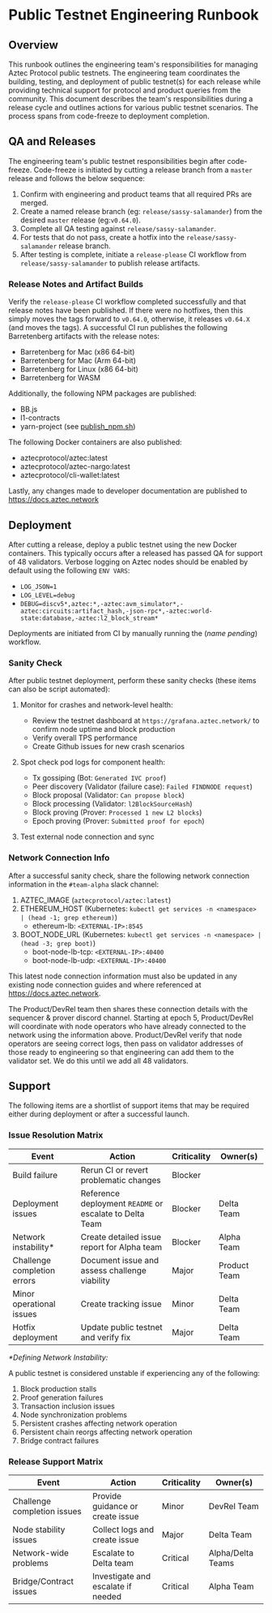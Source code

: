 # Public Testnet Engineering Runbook

## Overview

This runbook outlines the engineering team's responsibilities for managing Aztec Protocol public testnets. The engineering team coordinates the building, testing, and deployment of public testnet(s) for each release while providing technical support for protocol and product queries from the community. This document describes the team's responsibilities during a release cycle and outlines actions for various public testnet scenarios. The process spans from code-freeze to deployment completion.

## QA and Releases

The engineering team's public testnet responsibilities begin after code-freeze. Code-freeze is initiated by cutting a release branch from a `master` release and follows the below sequence:

1. Confirm with engineering and product teams that all required PRs are merged.
2. Create a named release branch (eg: `release/sassy-salamander`) from the desired `master` release (eg:`v0.64.0`).
3. Complete all QA testing against `release/sassy-salamander`.
4. For tests that do not pass, create a hotfix into the `release/sassy-salamander` release branch.
5. After testing is complete, initiate a `release-please` CI workflow from `release/sassy-salamander` to publish release artifacts.

### Release Notes and Artifact Builds

Verify the `release-please` CI workflow completed successfully and that release notes have been published. If there were no hotfixes, then this simply moves the tags forward to `v0.64.0`, otherwise, it releases `v0.64.X` (and moves the tags).
A successful CI run publishes the following Barretenberg artifacts with the release notes:

- Barretenberg for Mac (x86 64-bit)
- Barretenberg for Mac (Arm 64-bit)
- Barretenberg for Linux (x86 64-bit)
- Barretenberg for WASM

Additionally, the following NPM packages are published:

- BB.js
- l1-contracts
- yarn-project (see [publish_npm.sh](https://github.com/AztecProtocol/aztec-packages/blob/aztec-packages-v0.63.0/yarn-project/publish_npm.sh))

The following Docker containers are also published:

- aztecprotocol/aztec:latest
- aztecprotocol/aztec-nargo:latest
- aztecprotocol/cli-wallet:latest

Lastly, any changes made to developer documentation are published to <https://docs.aztec.network>

## Deployment

After cutting a release, deploy a public testnet using the new Docker containers. This typically occurs after a released has passed QA for support of 48 validators.
Verbose logging on Aztec nodes should be enabled by default using the following `ENV VARS`:

- `LOG_JSON=1`
- `LOG_LEVEL=debug`
- `DEBUG=discv5*,aztec:*,-aztec:avm_simulator*,-aztec:circuits:artifact_hash,-json-rpc*,-aztec:world-state:database,-aztec:l2_block_stream*`

Deployments are initiated from CI by manually running the (_name pending_) workflow.

### Sanity Check

After public testnet deployment, perform these sanity checks (these items can also be script automated):

1. Monitor for crashes and network-level health:
   - Review the testnet dashboard at `https://grafana.aztec.network/` to confirm node uptime and block production
   - Verify overall TPS performance
   - Create Github issues for new crash scenarios

2. Spot check pod logs for component health:
   - Tx gossiping (Bot: `Generated IVC proof`)
   - Peer discovery (Validator (failure case): `Failed FINDNODE request`)
   - Block proposal (Validator: `Can propose block`)
   - Block processing (Validator: `l2BlockSourceHash`)
   - Block proving (Prover: `Processed 1 new L2 blocks`)
   - Epoch proving (Prover: `Submitted proof for epoch`)

3. Test external node connection and sync

### Network Connection Info

After a successful sanity check, share the following network connection information in the `#team-alpha` slack channel:

1. AZTEC_IMAGE (`aztecprotocol/aztec:latest`)
2. ETHEREUM_HOST (Kubernetes: `kubectl get services -n <namespace> | (head -1; grep ethereum)`)
   - ethereum-lb: `<EXTERNAL-IP>:8545`
3. BOOT_NODE_URL (Kubernetes: `kubectl get services -n <namespace> | (head -3; grep boot)`)
   - boot-node-lb-tcp: `<EXTERNAL-IP>:40400`
   - boot-node-lb-udp: `<EXTERNAL-IP>:40400`

This latest node connection information must also be updated in any existing node connection guides and where referenced at <https://docs.aztec.network>.

The Product/DevRel team then shares these connection details with the sequencer & prover discord channel. Starting at epoch 5, Product/DevRel will coordinate with node operators who have already connected to the network using the information above. Product/DevRel verify that node operators are seeing correct logs, then pass on validator addresses of those ready to engineering so that engineering can add them to the validator set. We do this until we add all 48 validators.

## Support

The following items are a shortlist of support items that may be required either during deployment or after a successful launch.

### Issue Resolution Matrix

| Event | Action | Criticality | Owner(s) |
|-------|---------|------------|-----------|
| Build failure | Rerun CI or revert problematic changes | Blocker |  |
| Deployment issues | Reference deployment `README` or escalate to Delta Team | Blocker | Delta Team |
| Network instability* | Create detailed issue report for Alpha team | Blocker | Alpha Team |
| Challenge completion errors | Document issue and assess challenge viability | Major | Product Team |
| Minor operational issues | Create tracking issue | Minor | Delta Team |
| Hotfix deployment | Update public testnet and verify fix | Major | Delta Team |

_*Defining Network Instability:_

A public testnet is considered unstable if experiencing any of the following:

1. Block production stalls
2. Proof generation failures
3. Transaction inclusion issues
4. Node synchronization problems
5. Persistent crashes affecting network operation
6. Persistent chain reorgs affecting network operation
7. Bridge contract failures

### Release Support Matrix

| Event | Action | Criticality | Owner(s) |
|-------|---------|------------|-----------|
| Challenge completion issues | Provide guidance or create issue | Minor | DevRel Team |
| Node stability issues | Collect logs and create issue | Major | Delta Team |
| Network-wide problems | Escalate to Delta team | Critical | Alpha/Delta Teams |
| Bridge/Contract issues | Investigate and escalate if needed | Critical | Alpha Team |
